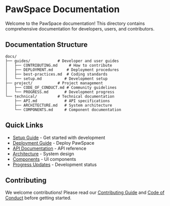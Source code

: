 # PawSpace Documentation

Welcome to the PawSpace documentation! This directory contains comprehensive documentation for developers, users, and contributors.

## Documentation Structure

```
docs/
├── guides/            # Developer and user guides
│   ├── CONTRIBUTING.md     # How to contribute
│   ├── DEPLOYMENT.md      # Deployment procedures
│   ├── best-practices.md  # Coding standards
│   └── setup.md          # Development setup
├── project/           # Project management
│   ├── CODE_OF_CONDUCT.md # Community guidelines
│   └── PROGRESS.md       # Development progress
└── technical/         # Technical documentation
    ├── API.md            # API specifications
    ├── ARCHITECTURE.md   # System architecture
    └── COMPONENTS.md     # Component documentation
```

## Quick Links

- [Setup Guide](guides/setup.md) - Get started with development
- [Deployment Guide](guides/DEPLOYMENT.md) - Deploy PawSpace
- [API Documentation](technical/API.md) - API reference
- [Architecture](technical/ARCHITECTURE.md) - System design
- [Components](technical/COMPONENTS.md) - UI components
- [Progress Updates](project/PROGRESS.md) - Development status

## Contributing

We welcome contributions! Please read our [Contributing Guide](guides/CONTRIBUTING.md) and [Code of Conduct](project/CODE_OF_CONDUCT.md) before getting started.
